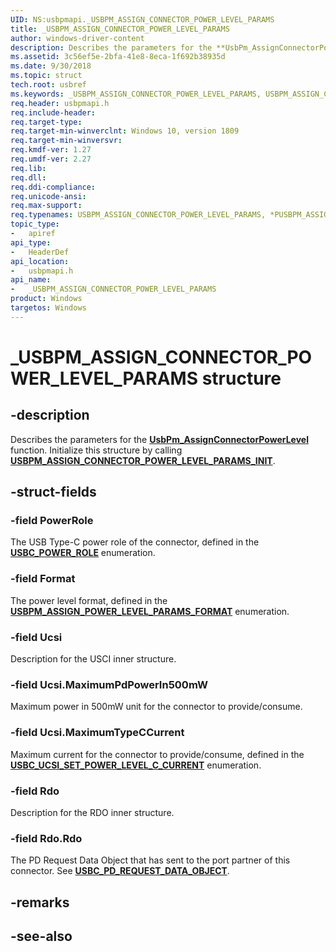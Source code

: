 ```yaml
---
UID: NS:usbpmapi._USBPM_ASSIGN_CONNECTOR_POWER_LEVEL_PARAMS
title: _USBPM_ASSIGN_CONNECTOR_POWER_LEVEL_PARAMS
author: windows-driver-content
description: Describes the parameters for the **UsbPm_AssignConnectorPowerLevel**.
ms.assetid: 3c56ef5e-2bfa-41e8-8eca-1f692b38935d
ms.date: 9/30/2018 
ms.topic: struct
tech.root: usbref
ms.keywords: _USBPM_ASSIGN_CONNECTOR_POWER_LEVEL_PARAMS, USBPM_ASSIGN_CONNECTOR_POWER_LEVEL_PARAMS, *PUSBPM_ASSIGN_CONNECTOR_POWER_LEVEL_PARAMS, 
req.header: usbpmapi.h
req.include-header:
req.target-type:
req.target-min-winverclnt: Windows 10, version 1809
req.target-min-winversvr:
req.kmdf-ver: 1.27
req.umdf-ver: 2.27
req.lib:
req.dll:
req.ddi-compliance:
req.unicode-ansi:
req.max-support:
req.typenames: USBPM_ASSIGN_CONNECTOR_POWER_LEVEL_PARAMS, *PUSBPM_ASSIGN_CONNECTOR_POWER_LEVEL_PARAMS
topic_type: 
-	apiref
api_type: 
-	HeaderDef
api_location: 
-	usbpmapi.h
api_name: 
-	_USBPM_ASSIGN_CONNECTOR_POWER_LEVEL_PARAMS
product: Windows
targetos: Windows
---
```


# _USBPM_ASSIGN_CONNECTOR_POWER_LEVEL_PARAMS structure

## -description

Describes the parameters for the [**UsbPm_AssignConnectorPowerLevel**](nf-usbpmapi-usbpm_assignconnectorpowerlevel.md) function. Initialize this structure by calling  [**USBPM_ASSIGN_CONNECTOR_POWER_LEVEL_PARAMS_INIT**](nf-usbpmapi-usbpm_assign_connector_power_level_params_init.md).

## -struct-fields

### -field PowerRole
The USB Type-C power role of the connector, defined in the [**USBC_POWER_ROLE**](../usbctypes/ne-usbctypes-_usbc_power_role.md) enumeration.
 
### -field Format
The power level format, defined in the [**USBPM_ASSIGN_POWER_LEVEL_PARAMS_FORMAT**](ne-usbpmapi-_usbpm_assign_power_level_params_format.md) enumeration.  

### -field Ucsi
Description for the  USCI inner structure.

### -field Ucsi.MaximumPdPowerIn500mW
Maximum power in 500mW unit for the connector to provide/consume.
 
### -field Ucsi.MaximumTypeCCurrent
Maximum current for the connector to provide/consume, defined in the [**USBC_UCSI_SET_POWER_LEVEL_C_CURRENT**](../usbctypes/ne-usbctypes-_usbc_ucsi_set_power_level_c_current.md) enumeration.
 
### -field Rdo
Description for the  RDO inner structure.
 
### -field Rdo.Rdo
The PD Request Data Object that has sent to the port partner of this connector. See [**USBC_PD_REQUEST_DATA_OBJECT**](../usbctypes/ns-usbctypes-_usbc_pd_request_data_object.md). 

## -remarks

## -see-also
